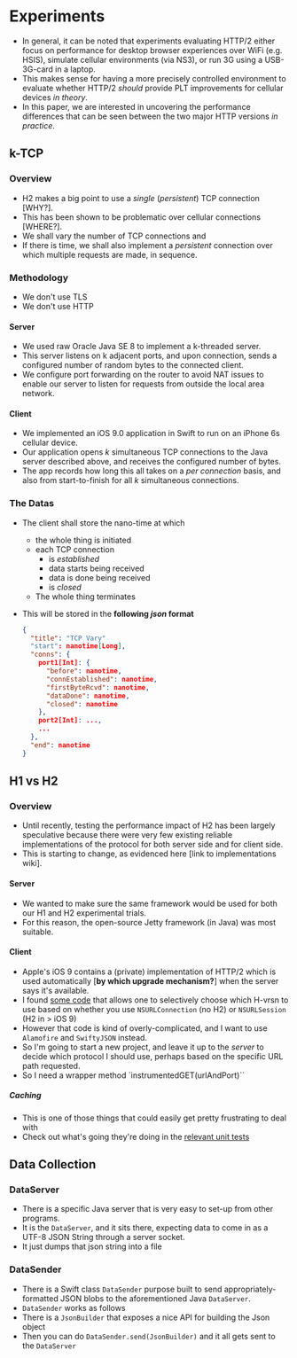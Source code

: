 # Experiments
* In general, it can be noted that experiments evaluating HTTP/2 either focus
  on performance for desktop browser experiences over WiFi (e.g. HSIS),
  simulate cellular environments (via NS3), or run 3G using a USB-3G-card in a
  laptop.
* This makes sense for having a more precisely controlled environment to
  evaluate whether HTTP/2 _should_ provide PLT improvements for cellular
  devices _in theory_.
* In this paper, we are interested in uncovering the performance differences
  that can be seen between the two major HTTP versions _in practice_.

## k-TCP
### Overview
* H2 makes a big point to use a _single_ (_persistent_) TCP connection [WHY?].
* This has been shown to be problematic over cellular connections [WHERE?].
* We shall vary the number of TCP connections and 
* If there is time, we shall also implement a _persistent_ connection over
  which multiple requests are made, in sequence.

### Methodology
* We don't use TLS
* We don't use HTTP

#### Server
* We used raw Oracle Java SE 8 to implement a k-threaded server.
* This server listens on k adjacent ports, and upon connection, sends a
  configured number of random bytes to the connected client.
* We configure port forwarding on the router to avoid NAT issues to enable our
  server to listen for requests from outside the local area network.

#### Client
* We implemented an iOS 9.0 application in Swift to run on an iPhone 6s
  cellular device.
* Our application opens _k_ simultaneous TCP connections to the Java server
  described above, and receives the configured number of bytes.
* The app records how long this all takes on a _per connection_ basis, and also
  from start-to-finish for all _k_ simultaneous connections.

### The Datas
* The client shall store the nano-time at which
    * the whole thing is initiated
    * each TCP connection 
        * is _established_
        * data starts being received
        * data is done being received
        * is _closed_
    * The whole thing terminates
* This will be stored in the __following *json* format__
  
    ```json
    {
      "title": "TCP Vary"
      "start": nanotime[Long],
      "conns": {
        port1[Int]: {
          "before": nanotime,
          "connEstablished": nanotime,
          "firstByteRcvd": nanotime,
          "dataDone": nanotime,
          "closed": nanotime
        },
        port2[Int]: ...,
        ...
      },
      "end": nanotime
    }
    ```

## H1 vs H2
### Overview
* Until recently, testing the performance impact of H2 has been largely
  speculative because there were very few existing reliable implementations of
  the protocol for both server side and for client side.
* This is starting to change, as evidenced here [link to implementations wiki].

#### Server
* We wanted to make sure the same framework would be used for both our H1 and
  H2 experimental trials.
* For this reason, the open-source Jetty framework (in Java) was most suitable.

#### Client
* Apple's iOS 9 contains a (private) implementation of HTTP/2 which is used
  automatically [__by which upgrade mechanism?__] when the server says it's
  available.
* I found [some code](github.com/FGoessler/iOS-HTTP2-Test) that allows one to
  selectively choose which H-vrsn to use based on whether you use
  `NSURLConnection` (no H2) or `NSURLSession` (H2 in > iOS 9)
* However that code is kind of overly-complicated, and I want to use
  `Alamofire` and `SwiftyJSON` instead.
* So I'm going to start a new project, and leave it up to the _server_ to
  decide which protocol I should use, perhaps based on the specific URL path
  requested.
* So I need a wrapper method `instrumentedGET(urlAndPort)``

##### Caching
* This is one of those things that could easily get pretty frustrating to deal
  with
* Check out what's going they're doing in the [relevant unit tests][cachetests]

[cachetests]: https://github.com/Alamofire/Alamofire/blob/c634f6067f0b5a59992a10bbd848203aa1231ff6/Tests/CacheTests.swift
## Data Collection
### DataServer
* There is a specific Java server that is very easy to set-up from other
  programs.
* It is the `DataServer`, and it sits there, expecting data to come in as a
  UTF-8 JSON String through a server socket.
* It just dumps that json string into a file

### DataSender
* There is a Swift class `DataSender` purpose built to send appropriately-
  formatted JSON blobs to the aforementioned Java `DataServer`.
* `DataSender` works as follows
* There is a `JsonBuilder` that exposes a nice API for building the Json object
* Then you can do `DataSender.send(JsonBuilder)` and it all gets sent to the
  `DataServer`
